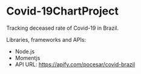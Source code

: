 # Covid-19ChartProject
Tracking deceased rate of Covid-19 in Brazil.

Libraries, frameworks and APIs:
- Node.js
- Momentjs
- API URL: https://apify.com/pocesar/covid-brazil